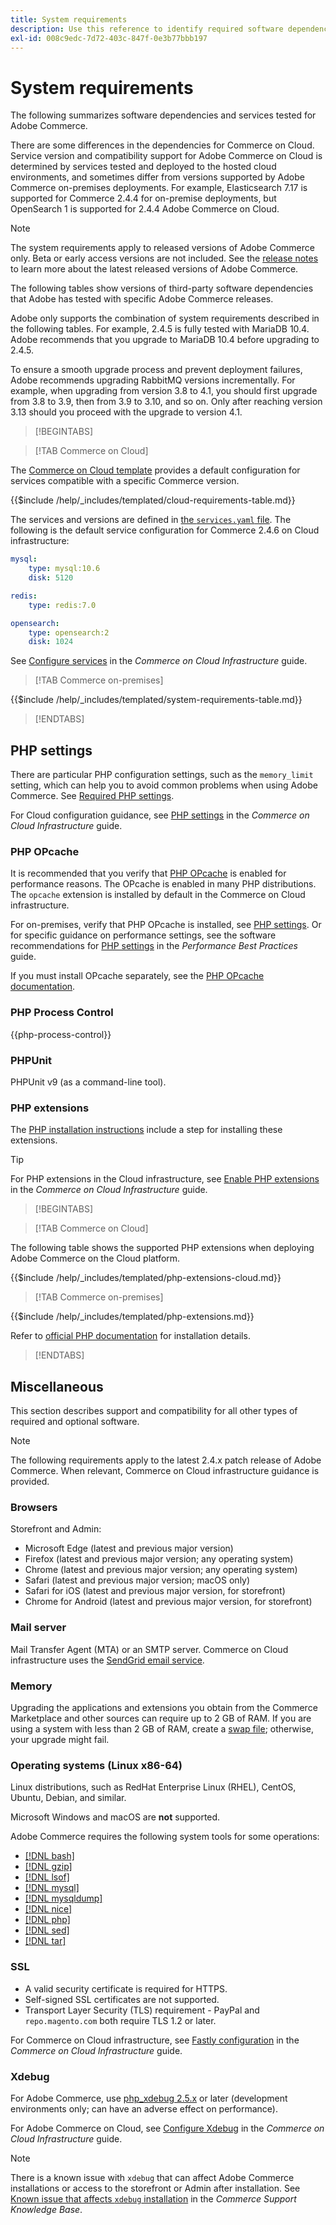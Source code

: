 ```yaml
---
title: System requirements
description: Use this reference to identify required software dependencies that have been tested with Adobe Commerce releases.
exl-id: 008c9edc-7d72-403c-847f-0e3b77bbb197
---
```

# System requirements

The following summarizes software dependencies and services tested for Adobe Commerce.

There are some differences in the dependencies for Commerce on Cloud. Service version and compatibility support for Adobe Commerce on Cloud is determined by services tested and deployed to the hosted cloud environments, and sometimes differ from versions supported by Adobe Commerce on-premises deployments. For example, Elasticsearch 7.17 is supported for Commerce 2.4.4 for on-premise deployments, but OpenSearch 1 is supported for 2.4.4 Adobe Commerce on Cloud.

>[!NOTE]
>
>The system requirements apply to released versions of Adobe Commerce only. Beta or early access versions are not included. See the [release notes](../release/release-notes/overview.md) to learn more about the latest released versions of Adobe Commerce.

The following tables show versions of third-party software dependencies that Adobe has tested with specific Adobe Commerce releases.

Adobe only supports the combination of system requirements described in the following tables. For example, 2.4.5 is fully tested with MariaDB 10.4. Adobe recommends that you upgrade to MariaDB 10.4 before upgrading to 2.4.5.

To ensure a smooth upgrade process and prevent deployment failures, Adobe recommends upgrading RabbitMQ versions incrementally. For example, when upgrading from version 3.8 to 4.1, you should first upgrade from 3.8 to 3.9, then from 3.9 to 3.10, and so on. Only after reaching version 3.13 should you proceed with the upgrade to version 4.1.

>[!BEGINTABS]

>[!TAB Commerce on Cloud]

The [Commerce on Cloud template](https://github.com/magento/magento-cloud) provides a default configuration for services compatible with a specific Commerce version.

{{$include /help/_includes/templated/cloud-requirements-table.md}}

The services and versions are defined in [the `services.yaml` file](https://github.com/magento/magento-cloud/blob/master/.magento/services.yaml). The following is the default service configuration for Commerce 2.4.6 on Cloud infrastructure:

```yaml
mysql:
    type: mysql:10.6
    disk: 5120

redis:
    type: redis:7.0

opensearch:
    type: opensearch:2
    disk: 1024
```

See [Configure services](https://experienceleague.adobe.com/docs/commerce-cloud-service/user-guide/configure/service/services-yaml.html) in the _Commerce on Cloud Infrastructure_ guide.

>[!TAB Commerce on-premises]

{{$include /help/_includes/templated/system-requirements-table.md}}

>[!ENDTABS]

## PHP settings

There are particular PHP configuration settings, such as the `memory_limit` setting, which can help you to avoid common problems when using Adobe Commerce. See [Required PHP settings](prerequisites/php-settings.md).

For Cloud configuration guidance, see [PHP settings](https://experienceleague.adobe.com/docs/commerce-cloud-service/user-guide/configure/app/php-settings.html) in the _Commerce on Cloud Infrastructure_ guide.

### PHP OPcache

It is recommended that you verify that [PHP OPcache](https://www.php.net/manual/en/intro.opcache.php) is enabled for performance reasons. The OPcache is enabled in many PHP distributions. The `opcache` extension is installed by default in the Commerce on Cloud infrastructure.

For on-premises, verify that PHP OPcache is installed, see [PHP settings](prerequisites/php-settings.md). Or for specific guidance on performance settings, see the software recommendations for [PHP settings](https://experienceleague.adobe.com/docs/commerce-operations/performance-best-practices/software.html#php-settings) in the _Performance Best Practices_ guide.

If you must install OPcache separately, see the [PHP OPcache documentation](https://www.php.net/manual/en/opcache.setup.php).

### PHP Process Control

{{php-process-control}}

### PHPUnit

PHPUnit v9 (as a command-line tool).

### PHP extensions

The [PHP installation instructions](prerequisites/php-settings.md) include a step for installing these extensions.

>[!TIP]
>
>For PHP extensions in the Cloud infrastructure, see [Enable PHP extensions](https://experienceleague.adobe.com/docs/commerce-cloud-service/user-guide/configure/app/php-settings.html#enable-extensions) in the _Commerce on Cloud Infrastructure_ guide.

>[!BEGINTABS]

>[!TAB Commerce on Cloud]

The following table shows the supported PHP extensions when deploying Adobe Commerce on the Cloud platform.

{{$include /help/_includes/templated/php-extensions-cloud.md}}

>[!TAB Commerce on-premises]

{{$include /help/_includes/templated/php-extensions.md}}

Refer to [official PHP documentation](https://www.php.net/manual/en/extensions.php) for installation details.

>[!ENDTABS]

## Miscellaneous

This section describes support and compatibility for all other types of required and optional software.

>[!NOTE]
>
>The following requirements apply to the latest 2.4.x patch release of Adobe Commerce. When relevant, Commerce on Cloud infrastructure guidance is provided.

### Browsers

Storefront and Admin:

- Microsoft Edge (latest and previous major version)
- Firefox (latest and previous major version; any operating system)
- Chrome (latest and previous major version; any operating system)
- Safari (latest and previous major version; macOS only)
- Safari for iOS (latest and previous major version, for storefront)
- Chrome for Android (latest and previous major version, for storefront)

### Mail server

Mail Transfer Agent (MTA) or an SMTP server. Commerce on Cloud infrastructure uses the [SendGrid email service](https://experienceleague.adobe.com/docs/commerce-cloud-service/user-guide/project/sendgrid.html).

### Memory

Upgrading the applications and extensions you obtain from the Commerce Marketplace and other sources can require up to 2 GB of RAM. If you are using a system with less than 2 GB of RAM, create a [swap file](https://support.magento.com/hc/en-us/articles/360032980432); otherwise, your upgrade might fail.

### Operating systems (Linux x86-64)

Linux distributions, such as RedHat Enterprise Linux (RHEL), CentOS, Ubuntu, Debian, and similar.

Microsoft Windows and macOS are **not** supported.

Adobe Commerce requires the following system tools for some operations:

- [[!DNL bash]](https://www.gnu.org/software/bash/)
- [[!DNL gzip]](https://www.gzip.org/)
- [[!DNL lsof]](https://linux.die.net/man/8/lsof)
- [[!DNL mysql]](https://www.mysql.com/)
- [[!DNL mysqldump]](https://dev.mysql.com/doc/refman/8.0/en/mysqldump.html)
- [[!DNL nice]](https://linux.die.net/man/1/nice)
- [[!DNL php]](https://www.php.net/)
- [[!DNL sed]](https://www.gnu.org/software/sed/manual/sed.html)
- [[!DNL tar]](https://linux.die.net/man/1/tar)

### SSL

- A valid security certificate is required for HTTPS.
- Self-signed SSL certificates are not supported.
- Transport Layer Security (TLS) requirement - PayPal and `repo.magento.com` both require TLS 1.2 or later.

For Commerce on Cloud infrastructure, see [Fastly configuration](https://experienceleague.adobe.com/docs/commerce-cloud-service/user-guide/cdn/setup-fastly/fastly-configuration.html) in the _Commerce on Cloud Infrastructure_ guide.

### Xdebug

For Adobe Commerce, use [php_xdebug 2.5.x](https://xdebug.org/download) or later (development environments only; can have an adverse effect on performance).

For Adobe Commerce on Cloud, see [Configure Xdebug](https://experienceleague.adobe.com/docs/commerce-cloud-service/user-guide/develop/test/debug.html) in the _Commerce on Cloud Infrastructure_ guide.

>[!NOTE]
>
>There is a known issue with `xdebug` that can affect Adobe Commerce installations or access to the storefront or Admin after installation. See [Known issue that affects `xdebug` installation](https://experienceleague.adobe.com/docs/commerce-knowledge-base/kb/troubleshooting/miscellaneous/known-issues-that-affect-installation.html) in the _Commerce Support Knowledge Base_.


<!-- Last updated from includes: 2025-08-18 10:08:31 -->
